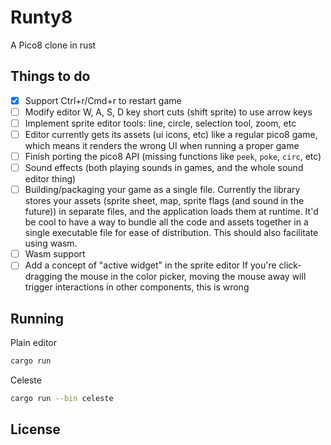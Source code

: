 # Runty8

A Pico8 clone in rust

## Things to do

- [x] Support Ctrl+r/Cmd+r to restart game
- [ ] Modify editor W, A, S, D key short cuts (shift sprite) to use arrow keys
- [ ] Implement sprite editor tools: line, circle, selection tool, zoom, etc
- [ ] Editor currently gets its assets (ui icons, etc) like a regular pico8 game, which means it renders the wrong UI when running a proper game
- [ ] Finish porting the pico8 API (missing functions like `peek`, `poke`, `circ`, etc)
- [ ] Sound effects (both playing sounds in games, and the whole sound editor thing)
- [ ] Building/packaging your game as a single file.
      Currently the library stores your assets (sprite sheet, map, sprite flags (and sound in the future))
      in separate files, and the application loads them at runtime.
      It'd be cool to have a way to bundle all the code and assets together in a single executable file for ease of distribution.
      This should also facilitate using wasm.
- [ ] Wasm support
- [ ] Add a concept of "active widget" in the sprite editor
      If you're click-dragging the mouse in the color picker, moving the mouse away will trigger interactions in other components, this is wrong

## Running

Plain editor

```bash
cargo run
```

Celeste

```bash
cargo run --bin celeste
```

## License
